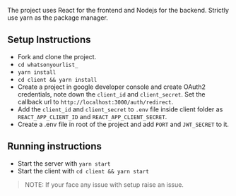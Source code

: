The project uses React for the frontend and Nodejs for the backend. Strictly use yarn as the package manager. 

## Setup Instructions
- Fork and clone the project.
- `cd whatsonyourlist_`
- `yarn install`
- `cd client && yarn install`
- Create a project in google developer console and create OAuth2 credentials, note down the `client_id` and `client_secret`. Set the callback url to `http://localhost:3000/auth/redirect`.
- Add the `client_id` and `client_secret` to `.env` file inside client folder as `REACT_APP_CLIENT_ID` and `REACT_APP_CLIENT_SECRET`.
- Create a .env file in root of the project and add `PORT` and `JWT_SECRET` to it.
  
## Running instructions
- Start the server with `yarn start`
- Start the client with `cd client && yarn start`

> NOTE: If your face any issue with setup raise an issue.